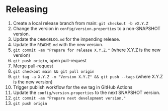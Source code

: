 # Releasing

1. Create a local release branch from main: `git checkout -b vX.Y.Z`
2. Change the version in `config/version.properties` to a non-SNAPSHOT version.
3. Update the `CHANGELOG.md` for the impending release.
4. Update the `README.md` with the new version.
5. `git commit -am "Prepare for release X.Y.Z."` (where X.Y.Z is the new version)
6. `git push origin`, open pull-request
7. Merge pull-request 
8. `git checkout main && git pull origin`
9. `git tag -a X.Y.Z -m "Version X.Y.Z" && git push --tags` (where X.Y.Z is the new version)
10. Trigger publish workflow for the ew tag in GitHub Actions
11. Update the `config/version.properties` to the next SNAPSHOT version.
12. `git commit -am "Prepare next development version."`
13. `git push origin`
